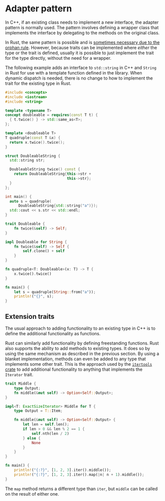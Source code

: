 # Adapter pattern

In C++, if an existing class needs to implement a new interface, the adapter
pattern is normally used. The pattern involves defining a wrapper class that
implements the interface by delegating to the methods on the original class.

In Rust, the same pattern is possible and is [sometimes necessary due to the
orphan
rule](https://doc.rust-lang.org/book/ch20-02-advanced-traits.html#using-the-newtype-pattern-to-implement-external-traits-on-external-types).
However, because traits can be implemented where *either* the type or the trait
is defined, usually it is possible to just implement the trait for the type
directly, without the need for a wrapper.

The following example adds an interface to `std::string` in C++ and `String` in
Rust for use with a template function defined in the library. When dynamic
dispatch is needed, there is no change to how to implement the trait for the
existing type in Rust.

<div class="comparison">

```cpp
#include <concepts>
#include <iostream>
#include <string>

template <typename T>
concept doubleable = requires(const T t) {
  { t.twice() } -> std::same_as<T>;
};

template <doubleable T>
T quadruple(const T &x) {
  return x.twice().twice();
}

struct DoubleableString {
  std::string str;

  DoubleableString twice() const {
    return DoubleableString{this->str +
                            this->str};
  }
};

int main() {
  auto s = quadruple(
      DoubleableString{std::string("a")});
  std::cout << s.str << std::endl;
}
```

```rust
trait Doubleable {
    fn twice(&self) -> Self;
}

impl Doubleable for String {
    fn twice(&self) -> Self {
        self.clone() + self
    }
}

fn quadruple<T: Doubleable>(x: T) -> T {
    x.twice().twice()
}

fn main() {
    let s = quadruple(String::from("a"));
    println!("{}", s);
}
```

</div>

## Extension traits

The usual approach to adding functionality to an existing type in C++ is to
define the additional functionality as functions.

Rust can similarly add functionality by defining freestanding functions. Rust
also supports the ability to add methods to existing types. It does so by using
the same mechanism as described in the previous section. By using a blanket
implementation, methods can even be added to any type that implements some other
trait. This is the approach used by the [`itertools`
crate](https://docs.rs/itertools/latest/itertools/) to add additional
functionality to anything that implements the `Iterator` trait.

```rust
trait Middle {
    type Output;
    fn middle(&mut self) -> Option<Self::Output>;
}

impl<T: ExactSizeIterator> Middle for T {
    type Output = T::Item;

    fn middle(&mut self) -> Option<Self::Output> {
        let len = self.len();
        if len > 0 && len % 2 == 1 {
            self.nth(len / 2)
        } else {
            None
        }
    }
}

fn main() {
    println!("{:?}", [1, 2, 3].iter().middle());
    println!("{:?}", [1, 2, 3].iter().map(|n| n + 1).middle());
}
```

The `map` method returns a different type than `iter`, but `middle` can be
called on the result of either one.
